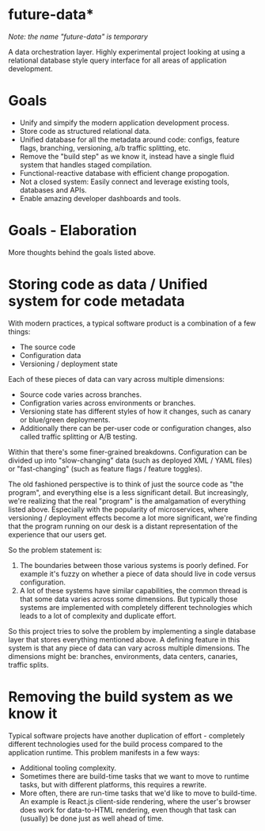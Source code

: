 
# future-data* #

*Note: the name "future-data" is temporary*

A data orchestration layer. Highly experimental project looking at using a relational database
style query interface for all areas of application development.

# Goals #

 - Unify and simpify the modern application development process.
 - Store code as structured relational data.
 - Unified database for all the metadata around code: configs, feature flags,
   branching, versioning, a/b traffic splitting, etc.
 - Remove the "build step" as we know it, instead have a single fluid system that
   handles staged compilation.
 - Functional-reactive database with efficient change propogation.
 - Not a closed system: Easily connect and leverage existing tools, databases and APIs.
 - Enable amazing developer dashboards and tools.

# Goals - Elaboration #

More thoughts behind the goals listed above.

# Storing code as data / Unified system for code metadata #

With modern practices, a typical software product is a combination of a few things:

 - The source code
 - Configuration data
 - Versioning / deployment state

Each of these pieces of data can vary across multiple dimensions:

 - Source code varies across branches.
 - Configration varies across environments or branches.
 - Versioning state has different styles of how it changes, such as canary or blue/green
   deployments.
 - Additionally there can be per-user code or configuration changes, also called
   traffic splitting or A/B testing.

Within that there's some finer-grained breakdowns. Configuration can be divided up
into "slow-changing" data (such as deployed XML / YAML files) or "fast-changing" (such
as feature flags / feature toggles).

The old fashioned perspective is to think of just the source code as "the program", and
everything else is a less significant detail. But increasingly, we're realizing that the
real "program" is the amalgamation of everything listed above. Especially with the
popularity of microservices, where versioning / deployment effects become a lot more
significant, we're finding that the program running on our desk is a distant representation
of the experience that our users get.

So the problem statement is:

 1) The boundaries between those various systems is poorly defined. For example it's fuzzy
    on whether a piece of data should live in code versus configuration.
 2) A lot of these systems have similar capabilities, the common thread is that some data
    varies across some dimensions. But typically those systems are implemented with completely
    different technologies which leads to a lot of complexity and duplicate effort.

So this project tries to solve the problem by implementing a single database layer that
stores everything mentioned above. A defining feature in this system is that any piece 
of data can vary across multiple dimensions. The dimensions might be: branches, environments,
data centers, canaries, traffic splits.

# Removing the build system as we know it #

Typical software projects have another duplication of effort - completely different
technologies used for the build process compared to the application runtime. This 
problem manifests in a few ways:

 - Additional tooling complexity.
 - Sometimes there are build-time tasks that we want to move to runtime tasks, but
   with different platforms, this requires a rewrite.
 - More often, there are run-time tasks that we'd like to move to build-time. An example
   is React.js client-side rendering, where the user's browser does work for
   data-to-HTML rendering, even though that task can (usually) be done just as well ahead of time.
